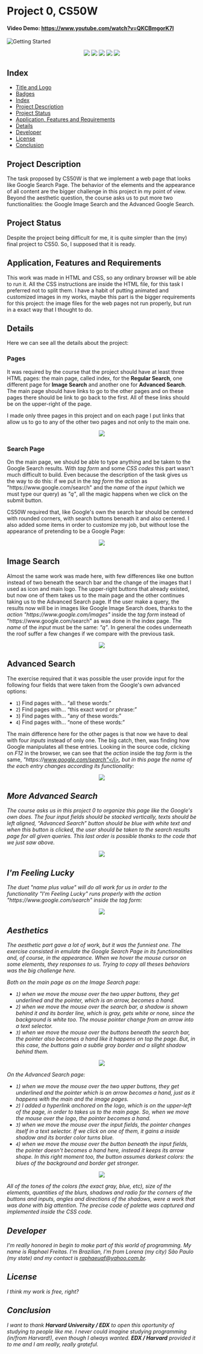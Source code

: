# Project 0, CS50W
#### Video Demo:  <https://www.youtube.com/watch?v=QKCBmgorK7I>

![Getting Started](./img_readme/sdig.gif)

<p align="center">
<img src="https://img.shields.io/badge/release-Jun%2F2022-blue#:~:text=Jun/2022-,Jun/2022"/>
<img src="https://img.shields.io/badge/CS50W-Project 0-blue"/>
<img src="https://img.shields.io/badge/MyOwn-SearchPage-orange"/>
<img src="https://img.shields.io/badge/raphaeuaf-@yahoo.com.br-red"/>
<img src="https://img.shields.io/badge/Pretending-Google-yellow"/>
</p>


## Index
* [Title and Logo](#Title-and-Logo)
* [Badges](#badges)
* [Index](#index)
* [Project Description](#project-description)
* [Project Status](#project-status)
* [Application, Features and Requirements](#application-features-and-requirements)
* [Details](#details)
* [Developer](#developer)
* [License](#license)
* [Conclusion](#conclusion)


## Project Description
<p> The task proposed by CS50W is that we implement a web page that looks like Google Search Page. The behavior of the elements and the appearance of all content are the bigger challenge in this project in my point of view. Beyond the aesthetic question, the course asks us to put more two functionalities: the Google Image Search and the Advanced Google Search.</p>


## Project Status
Despite the project being difficult for me, it is quite simpler than the (my) final project to CS50. So, I supposed that it is ready.


## Application, Features and Requirements
<p>This work was made in HTML and CSS, so any ordinary browser will be able to run it. All the CSS instructions are inside the HTML file, for this task I preferred not to split them. I have a habit of putting animated and customized images in my works, maybe this part is the bigger requirements for this project: the image files for the web pages not run properly, but run in a exact way that I thought to do.</p>


## Details
<p>Here we can see all the details about the project:</p>


### Pages
<p>It was required by the course that the project should have at least three HTML pages: the main page, called index, for the <b>Regular Search</b>, one different page for <b>Image Search</b> and another one for <b>Advanced Search</b>. The main page should have links to go to the other pages and on these pages there should be link to go back to the first. All of these links should be on the upper-right of the page.</p>
<p>I made only three pages in this project and on each page I put links that allow us to go to any of the other two pages and not only to the main one.</p>
<p align="center">
<img src="./img_readme/3pgs.jpg"/>
</p>


### Search Page
<p>On the main page, we should be able to type anything and be taken to the Google Search results. With <i>tag form</i> and some <i>CSS codes</i> this part wasn't much difficult to build. Even because the description of the task gives us the way to do this: if we put in the <i>tag form</i> the <i>action</i> as "<spam>https</spam>://www.google.com/search"</i> and the <i>name</i> of the <i>input</i> (which we must type our query) as <i>"q"</i>, all the magic happens when we click on the submit button.</p>
<p> CS50W required that, like Google's own the search bar should be centered with rounded corners, with search buttons beneath it and also centered. I also added some items in order to customize my job, but without lose the appearance of pretending to be a Google Page:</p>
<p align="center">
<img src="./img_readme/index.gif"/>
</p>


## Image Search
<p>Almost the same work was made here, with few differences like one button instead of two beneath the search bar and the change of the images that I used as icon and main logo. The upper-right buttons that already existed, but now one of them takes us to the main page and the other continues taking us to the Advanced Search page. If the user make a query, the results now will be in images like Google Image Search does, thanks to the <i>action "<spam>https</spam>://www.google.com/images"</i></i> inside the <i>tag form</i> instead of "<spam>https</spam>://www.google.com/search"</i> as was done in the index page. The <i>name</i> of the <i>input</i> must be the same: <i>"q"</i>. In general the codes underneath the roof suffer a few changes if we compare with the previous task.</p>
<p align="center">
<img src="./img_readme/images.gif"/>
</p>


## Advanced Search
<p>The exercise required that it was possible the user provide input for the following four fields that were taken from the Google's own advanced options:

- `1`) Find pages with… “all these words:”
- `2`) Find pages with… “this exact word or phrase:”
- `3`) Find pages with… “any of these words:”
- `4`) Find pages with… “none of these words:”

The main difference here for the other pages is that now we have to deal with four <i>inputs</i> instead of only one. The big catch, then, was finding how Google manipulates all these entries. Looking in the source code, clicking on <i>F12</i> in the browser, we can see that the <i>action</i> inside the <i>tag form</i> is the same, <i>"<spam>https</spam>://www.google.com/search"</i>, but in this page the <i>name</i> of the each entry changes according its functionality:</p>
<p align="center">
<img src="./img_readme/code.gif"/>
</p>


## More Advanced Search
<p>The course asks us in this project 0 to organize this page like the Google's own does. The four input fields should be stacked vertically, texts should be left aligned, “Advanced Search” button should be blue with white text and when this button is clicked, the user should be taken to the search results page for all given queries. This last order is possible thanks to the code that we just saw above.</p>
<p align="center">
<img src="./img_readme/adv1.gif"/>
</p>


## I'm Feeling Lucky
<p>The duet "<i>name</i> plus <i>value</i>" will do all work for us in order to the functionality "<i>I'm Feeling Lucky</i>" runs properly with the <i>action "<spam>https</spam>://www.google.com/search"</i> inside the <i>tag form</i>:</p>
<p align="center">
<img src="./img_readme/ifh.gif"/>
</p>


## Aesthetics
<p> The aesthetic part gave a lot of work, but it was the funniest one. The exercise consisted in emulate the Google Search Page in its functionalities and, of course, in the appearance. When we hover the mouse cursor on some elements, they responses to us. Trying to copy all theses behaviors was the big challenge here.</p>
<p>Both on the main page as on the Image Search page:</p>

- `1`) when we move the mouse over the two upper buttons, they get <i>underlined</i> and the <i>pointer</i>, which is an <i>arrow</i>, becomes a <i>hand</i>.
- `2`) when we move the mouse over the search bar, a shadow is shown behind it and its border line, which is gray, gets white or none, since the background is white too. The mouse pointer change from an <i>arrow</i> into a <i>text selector</i>.
- `3`) when we move the mouse over the buttons beneath the search bar, the <i>pointer</i> also becomes a <i>hand</i> like it happens on top the page. But, in this case, the buttons gain a subtle gray border and a slight shadow behind them.
<p align="center">
<img src="./img_readme/sdig.gif"/>
</p>
<p>On the Advanced Search page:</p>

- `1`) when we move the mouse over the two upper buttons, they get <i>underlined</i> and the <i>pointer</i> which is an <i>arrow</i> becomes a <i>hand</i>, just as it happens with the main and the image pages.
- `2`) I added a hyperlink anchored on the logo, which is on the upper-left of the page, in order to takes us to the main page. So, when we move the mouse over the logo, the pointer becomes a <i>hand</i>.
- `3`) when we move the mouse over the input fields, the <i>pointer</i> changes itself in a <i>text selector</i>. If we click on one of them, it gains a inside shadow and its border color turns blue.
- `4`) when we move the mouse over the button beneath the input fields, the <i>pointer</i> doesn't becomes a <i>hand</i> here, instead it keeps its <i>arrow shape</i>. In this right moment too, the button assumes darkest colors: the blues of the background and border get stronger.
<p align="center">
<img src="./img_readme/adv.gif"/>
</p>
<p>All of the tones of the colors (the exact gray, blue, etc), size of the elements, quantities of the blurs, shadows and radio for the corners of the buttons and inputs, angles and directions of the shadows, were a work that was done with big attention. The precise code of palette was captured and implemented inside the CSS code.</p>


## Developer
I'm really honored in begin to make part of this world of programming. My name is Raphael Freitas. I'm Brazilian, I'm from Lorena (my city) São Paulo (my state) and my contact is raphaeuaf@yahoo.com.br.


## License
I think my work is free, right?


## Conclusion
<p>I want to thank <b>Harvard University / EDX</b> to open this oportunity of studying to people like me. I never could imagine studying programming (in/from Harvard!), even though I always wanted. <b>EDX / Harvard</b> provided it to me and I am really, really grateful.</p>